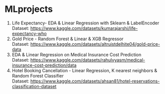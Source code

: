 # MLprojects

1. Life Expectancy- EDA & Linear Regression with Sklearn & LabelEncoder <br>
   Dataset: https://www.kaggle.com/datasets/kumarajarshi/life-expectancy-who
2. Gold Price - Random Forest & Linear & XGB Regressor <br>
   Dataset: https://www.kaggle.com/datasets/altruistdelhite04/gold-price-data
3. EDA & Linear Regression on Medical Insurance Cost Prediction <br>
   Dataset: https://www.kaggle.com/datasets/rahulvyasm/medical-insurance-cost-prediction/data   
4. Hotel Booking Cancellation - Linear Regression, K nearest neighbors & Random Forest Classifier <br>
   Dataset: https://www.kaggle.com/datasets/ahsan81/hotel-reservations-classification-dataset
